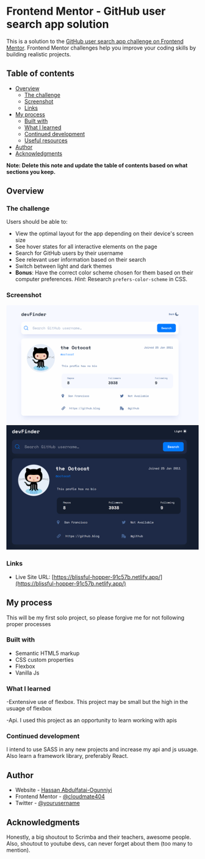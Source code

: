 # Frontend Mentor - GitHub user search app solution

This is a solution to the [GitHub user search app challenge on Frontend Mentor](https://www.frontendmentor.io/challenges/github-user-search-app-Q09YOgaH6). Frontend Mentor challenges help you improve your coding skills by building realistic projects. 

## Table of contents

- [Overview](#overview)
  - [The challenge](#the-challenge)
  - [Screenshot](#screenshot)
  - [Links](#links)
- [My process](#my-process)
  - [Built with](#built-with)
  - [What I learned](#what-i-learned)
  - [Continued development](#continued-development)
  - [Useful resources](#useful-resources)
- [Author](#author)
- [Acknowledgments](#acknowledgments)

**Note: Delete this note and update the table of contents based on what sections you keep.**

## Overview

### The challenge

Users should be able to:

- View the optimal layout for the app depending on their device's screen size
- See hover states for all interactive elements on the page
- Search for GitHub users by their username
- See relevant user information based on their search
- Switch between light and dark themes
- **Bonus**: Have the correct color scheme chosen for them based on their computer preferences. _Hint_: Research `prefers-color-scheme` in CSS.

### Screenshot

![Light mode](/screenshot.png)
![Dark mode](/screenshot2.png) 



### Links

- Live Site URL: [https://blissful-hopper-91c57b.netlify.app/](https://blissful-hopper-91c57b.netlify.app/)

## My process
  This will be my first solo project, so please forgive me for not following proper processes

### Built with

- Semantic HTML5 markup
- CSS custom properties
- Flexbox
- Vanilla Js


### What I learned

-Exntensive use of flexbox. This project may be small but the high in the usuage of flexbox

-Api. I used this project as an opportunity to learn working with apis






### Continued development

I intend to use SASS in any new projects and increase my api and js usuage. Also learn a framework library, preferably React.



## Author

- Website - [Hassan Abdulfatai-Ogunniyi](https://blissful-hopper-91c57b.netlify.app/)
- Frontend Mentor - [@cloudmate404](https://www.frontendmentor.io/profile/yourusername)
- Twitter - [@yourusername](https://www.twitter.com/yourusername)


## Acknowledgments

Honestly, a big shoutout to Scrimba and their teachers, awesome people. Also, shoutout to youtube devs, can never forget about them (too many to mention).
